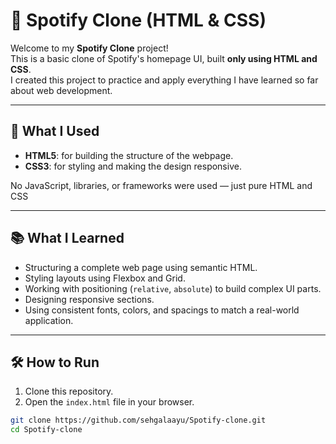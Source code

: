 # 🎵 Spotify Clone (HTML & CSS)

Welcome to my **Spotify Clone** project!  
This is a basic clone of Spotify's homepage UI, built **only using HTML and CSS**.  
I created this project to practice and apply everything I have learned so far about web development.

---

## 🚀 What I Used
- **HTML5**: for building the structure of the webpage.
- **CSS3**: for styling and making the design responsive.
  
No JavaScript, libraries, or frameworks were used — just pure HTML and CSS


---

## 📚 What I Learned
- Structuring a complete web page using semantic HTML.
- Styling layouts using Flexbox and Grid.
- Working with positioning (`relative`, `absolute`) to build complex UI parts.
- Designing responsive sections.
- Using consistent fonts, colors, and spacings to match a real-world application.

---

## 🛠 How to Run
1. Clone this repository.
2. Open the `index.html` file in your browser.
   
```bash
git clone https://github.com/sehgalaayu/Spotify-clone.git
cd Spotify-clone
